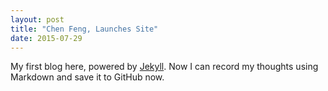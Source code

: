 ```yaml
---
layout: post
title: "Chen Feng, Launches Site"
date: 2015-07-29
---
```


My first blog here, powered by [Jekyll](http://jekyllrb.com). Now I can record my thoughts using Markdown and save it to GitHub now.